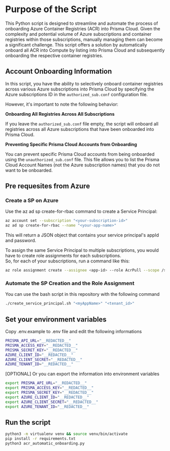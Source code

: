 # Purpose of the Script

This Python script is designed to streamline and automate the process of onboarding Azure Container Registries (ACR) into Prisma Cloud. Given the complexity and potential volume of Azure subscriptions and container registries within those subscriptions, manually managing them can become a significant challenge. This script offers a solution by automatically onboard all ACR into Compute by listing  into Prisma Cloud and subsequently onboarding the respective container registries. 

## Account Onboarding Information
In this script, you have the ability to selectively onboard container registries across various Azure subscriptions into Prisma Cloud by specifying the Azure subscriptions ID in the `authorized_sub.conf` configuration file.

However, it's important to note the following behavior:

**Onboarding All Registries Across All Subscriptions**

If you leave the `authorized_sub.conf` file empty, the script will onboard all registries across all Azure subscriptions that have been onboarded into Prisma Cloud.

**Preventing Specific Prisma Cloud Accounts from Onboarding**

You can prevent specific Prisma Cloud accounts from being onboarded using the `unauthorized_sub.conf` file. This file allows you to list the Prisma Cloud Account Names (not the Azure subscription names) that you do not want to be onboarded.

## Pre requesites from Azure

### Create a SP on Azure

Use the az ad sp create-for-rbac command to create a Service Principal:
```bash
az account set --subscription "<your-subscription-id>"
az ad sp create-for-rbac --name "<your-app-name>"
```

This will return a JSON object that contains your service principal's appId and password.  

To assign the same Service Principal to multiple subscriptions, you would have to create role assignments for each subscriptions.  
So, for each of your subscriptions, run a command like this:
```bash
az role assignment create --assignee <app-id> --role AcrPull --scope /subscriptions/<subscription-id>
```

### Automate the SP Creation and the Role Assignment

You can use the bash script in this repository with the following command

```bash
./create_service_principal.sh "<myAppName>" "<tenant_id>"
```

## Set your environment variables

Copy .env.example to .env file and edit the following informations

```bash
PRISMA_API_URL="__REDACTED__"
PRISMA_ACCESS_KEY="__REDACTED__"
PRISMA_SECRET_KEY="__REDACTED__"
AZURE_CLIENT_ID="__REDACTED__"
AZURE_CLIENT_SECRET="__REDACTED__"
AZURE_TENANT_ID="__REDACTED__"
```

[OPTIONAL] Or you can export the information into environment variables

```bash
export PRISMA_API_URL="__REDACTED__"
export PRISMA_ACCESS_KEY="__REDACTED__"
export PRISMA_SECRET_KEY="__REDACTED__"
export AZURE_CLIENT_ID="__REDACTED__"
export AZURE_CLIENT_SECRET="__REDACTED__"
export AZURE_TENANT_ID="__REDACTED__"
```

## Run the script

```bash
python3 -m virtualenv venv && source venv/bin/activate
pip install -r requirements.txt
python3 acr_automatic_onboarding.py
```